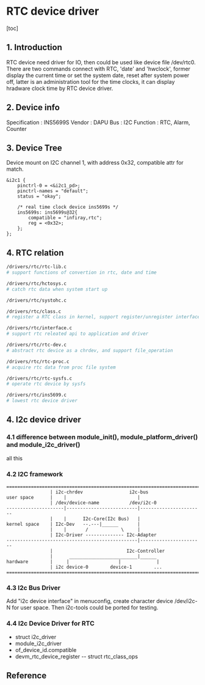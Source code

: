 # RTC device driver
[toc]

## 1. Introduction
RTC device need driver for IO, then could be used like device file /dev/rtc0.
There are two commands connect with RTC, 'date' and 'hwclock', former display
the current time or set the system date, reset after system power off, latter
is an administration tool for the time clocks, it can display hradware clock
time by RTC device driver.


## 2. Device info
Specification	: INS5699S
Vendor			: DAPU
Bus				: I2C
Function		: RTC, Alarm, Counter

## 3. Device Tree
Device mount on I2C channel 1, with address 0x32, compatible attr for match.

```dts
&i2c1 {
	pinctrl-0 = <&i2c1_pd>;
	pinctrl-names = "default";
	status = "okay";

    /* real time clock device ins5699s */
    ins5699s: ins5699s@32{
        compatible = "infiray,rtc";
        reg = <0x32>;
    };
};
```

## 4. RTC relation
```sh
/drivers/rtc/rtc-lib.c
# support functions of convertion in rtc, date and time

/drivers/rtc/hctosys.c
# catch rtc data when system start up

/drivers/rtc/systohc.c

/drivers/rtc/class.c
# register a RTC class in kernel, support register/unregister interface for device, and rtc-PM

/drivers/rtc/interface.c
# support rtc releated api to application and driver

/drivers/rtc/rtc-dev.c
# abstract rtc device as a chrdev, and support file_operation

/drivers/rtc/rtc-proc.c
# acquire rtc data from proc file system

/drivers/rtc/rtc-sysfs.c
# operate rtc device by sysfs 

/drivers/rtc/ins5699.c
# lowest rtc device driver
```

## 4. I2c device driver
### 4.1 difference between module_init(), module_platform_driver() and module_i2c_driver()
all this 

### 4.2 I2C framework
```
=======================================================================
                | i2c-chrdev                 i2c-bus
user space      | 	 |		                    |
                | /dev/device-name           /dev/i2c-0
---------------------|--------------------------|-----------------------
                |    |      I2c-Core(I2c Bus)   |
kernel space    | I2c-Dev   --.---|______       |
                |    |       /            \     |
                | I2c-Driver -------------- I2c-Adapter        
------------------------------------------------|-----------------------
                |                           I2c-Controller
				|      _________________________|______
hardware        |     |                  |             |
                | i2c device-0        device-1        ...
=======================================================================
```

### 4.3 I2c Bus Driver
Add "i2c device interface" in menuconfig, create character device /dev/i2c-N for user space.
Then i2c-tools could be ported for testing.

### 4.4 I2c Device Driver for RTC
+ struct i2c_driver
+ module_i2c_driver
+ of_device_id.compatible
+ devm_rtc_device_register -- struct rtc_class_ops

## Reference
[^1]:[Char Drivers](https://www.oreilly.com/library/view/linux-device-drivers/0596005903/ch03.html)
[^2]:[device tree overview](https://docs.kernel.org/devicetree/usage-model.html)
[^3]:[linux driver dev 15 - RTC driver model](https://blog.csdn.net/wangdapao12138/article/details/82120773)
[^4]:[IIC bus driver](https://www.dgrt.cn/a/2185462.html\?action\=onClick)
